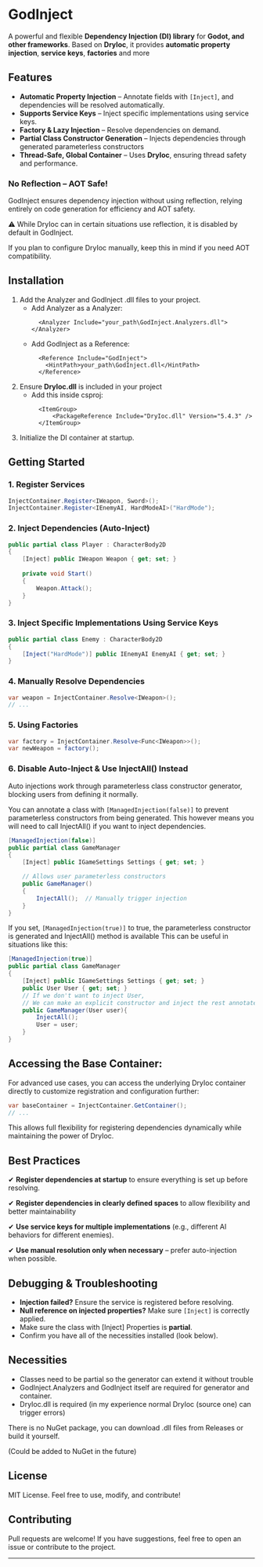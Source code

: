 # GodInject

A powerful and flexible **Dependency Injection (DI) library** for **Godot, and other frameworks**. Based on **DryIoc**, it provides **automatic property injection**, **service keys**, **factories** and more

## Features

- **Automatic Property Injection** – Annotate fields with `[Inject]`, and dependencies will be resolved automatically.
- **Supports Service Keys** – Inject specific implementations using service keys.
- **Factory & Lazy Injection** – Resolve dependencies on demand.
- **Partial Class Constructor Generation** – Injects dependencies through generated parameterless constructors
- **Thread-Safe, Global Container** – Uses **DryIoc**, ensuring thread safety and performance.

### No Reflection – AOT Safe!
GodInject ensures dependency injection without using reflection, relying entirely on code generation for efficiency and AOT safety.

⚠️ While DryIoc can in certain situations use reflection, it is disabled by default in GodInject.

If you plan to configure DryIoc manually, keep this in mind if you need AOT compatibility.

## Installation

1. Add the Analyzer and GodInject .dll files to your project.
    - Add Analyzer as a Analyzer:
      ```
        <Analyzer Include="your_path\GodInject.Analyzers.dll"></Analyzer>
      ```
    - Add GodInject as a Reference:
      ```
        <Reference Include="GodInject">
          <HintPath>your_path\GodInject.dll</HintPath>
        </Reference>
      ```
3. Ensure **DryIoc.dll** is included in your project
   - Add this inside csproj:
      ```
      	<ItemGroup>
      		<PackageReference Include="DryIoc.dll" Version="5.4.3" />
      	</ItemGroup>
      ```
4. Initialize the DI container at startup.

## Getting Started

### 1. Register Services
```csharp
InjectContainer.Register<IWeapon, Sword>();
InjectContainer.Register<IEnemyAI, HardModeAI>("HardMode");
```

### 2. Inject Dependencies (Auto-Inject)
```csharp
public partial class Player : CharacterBody2D
{
    [Inject] public IWeapon Weapon { get; set; }
    
    private void Start()
    {
        Weapon.Attack();
    }
}
```

### 3. Inject Specific Implementations Using Service Keys
```csharp
public partial class Enemy : CharacterBody2D
{
    [Inject("HardMode")] public IEnemyAI EnemyAI { get; set; }
}
```

### 4. Manually Resolve Dependencies
```csharp
var weapon = InjectContainer.Resolve<IWeapon>();
// ...
```

### 5. Using Factories
```csharp
var factory = InjectContainer.Resolve<Func<IWeapon>>();
var newWeapon = factory();
```

### 6. Disable Auto-Inject & Use InjectAll() Instead
Auto injections work through parameterless class constructor generator, blocking users from defining it normally.

You can annotate a class with `[ManagedInjection(false)]` to prevent parameterless constructors from being generated.
This however means you will need to call InjectAll() if you want to inject dependencies.
```csharp
[ManagedInjection(false)]
public partial class GameManager
{
    [Inject] public IGameSettings Settings { get; set; }

    // Allows user parameterless constructors
    public GameManager()
    {
        InjectAll();  // Manually trigger injection
    }
}
```
If you set,  `[ManagedInjection(true)]` to true, the parameterless constructor is generated and InjectAll() method is available
This can be useful in situations like this:

```csharp
[ManagedInjection(true)]
public partial class GameManager
{
    [Inject] public IGameSettings Settings { get; set; }
    public User User { get; set; }
    // If we don't want to inject User, 
    // We can make an explicit constructor and inject the rest annotated with [Inject]
    public GameManager(User user){
        InjectAll();
        User = user;
    }
}
```


## Accessing the Base Container:

For advanced use cases, you can access the underlying DryIoc container directly to customize registration and configuration further:
```csharp
var baseContainer = InjectContainer.GetContainer();
// ...
```
This allows full flexibility for registering dependencies dynamically while maintaining the power of DryIoc.

## Best Practices

✔ **Register dependencies at startup** to ensure everything is set up before resolving.

✔ **Register dependencies in clearly defined spaces** to allow flexibility and better maintainability
  
✔ **Use service keys for multiple implementations** (e.g., different AI behaviors for different enemies).

✔ **Use manual resolution only when necessary** – prefer auto-injection when possible.

## Debugging & Troubleshooting

- **Injection failed?** Ensure the service is registered before resolving.
- **Null reference on injected properties?** Make sure `[Inject]` is correctly applied.
- Make sure the class with [Inject] Properties is **partial**.
- Confirm you have all of the necessities installed (look below).

## Necessities

- Classes need to be partial so the generator can extend it without trouble
- GodInject.Analyzers and GodInject itself are required for generator and container.
- DryIoc.dll is required (in my experience normal DryIoc (source one) can trigger errors)

There is no NuGet package, you can download .dll files from Releases or build it yourself.

(Could be added to NuGet in the future)

## License
MIT License. Feel free to use, modify, and contribute!

## Contributing
Pull requests are welcome! If you have suggestions, feel free to open an issue or contribute to the project.

---
